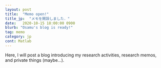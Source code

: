```yaml
---
layout: post
title:  "Memo open!"
title_jp:  "メモを開設しました．"
date:   2020-10-15 18:00:00 0900
blurb: "Osamu's blog is ready!"
tag: memo
category: jp
cont: Matlab
---
```


Here, I will post a blog introducing my research activities, research memos, and private things (maybe...).
